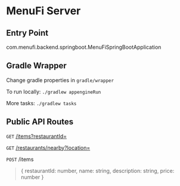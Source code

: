 # MenuFi Server
## Entry Point
com.menufi.backend.springboot.MenuFiSpringBootApplication

## Gradle Wrapper
Change gradle properties in `gradle/wrapper`

To run locally: `./gradlew appengineRun`

More tasks: `./gradlew tasks`

## Public API Routes
`GET` [/items?restaurantId=](http://128.61.105.97:8080/items?restaurantId=0)

`GET` [/restaurants/nearby?location=](http://128.61.105.97:8080/restaurants/nearby?location=somewhere)

`POST` /items
> { restaurantId: number, name: string, description: string, price: number }